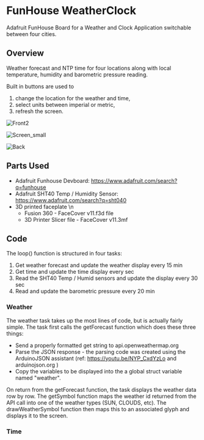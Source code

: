# FunHouse WeatherClock
Adafruit FunHouse Board for a Weather and Clock Application switchable between four cities.

## Overview
Weather forecast and NTP time for four locations along with local temperature, humidity and barometric pressure reading.

Built in buttons are used to 
1) change the location for the weather and time, 
2) select units between imperial or metric,
3) refresh the screen. 

![Front2](https://user-images.githubusercontent.com/31633408/174464779-ee85dcc4-2e8f-41f0-8518-15dc01a1880d.JPG)

![Screen_small](https://user-images.githubusercontent.com/31633408/174464920-fc87abf3-fdfa-4342-92e4-6fc905d1d3a2.JPG)

![Back](https://user-images.githubusercontent.com/31633408/174464943-9e43162b-49e0-4f00-92d4-61fe47b8f2e5.JPG)

## Parts Used
*  Adafruit Funhouse Devboard:  https://www.adafruit.com/search?q=funhouse
*  Adafruit SHT40 Temp / Humidity Sensor:  https://www.adafruit.com/search?q=sht040
*  3D printed faceplate \n
   -  Fusion 360 - FaceCover v11.f3d file
   -  3D Printer Slicer file - FaceCover v11.3mf 
  
## Code
The loop() function is structured in four tasks:
1)  Get weather forecast and update the weather display every 15 min
2)  Get time and update the time display every sec
3)  Read the SHT40 Temp / Humid sensors and update the display every 30 sec
4)  Read and update the barometric pressure every 20 min

### Weather  
The weather task takes up the most lines of code, but is actually fairly simple.  The task first calls the getForecast function which does these three things:
*  Send a properly formatted get string to api.openweathermap.org
*  Parse the JSON response - the parsing code was created using the ArduinoJSON assistant (ref:  https://youtu.be/NYP_CxdYzLo and arduinojson.org )
*  Copy the variables to be displayed into the a global struct variable named "weather".

On return from the getForecast function, the task displays the weather data row by row.  The getSymbol function maps the weather id returned from the API call into one of the weather types (SUN, CLOUDS, etc).  The drawWeatherSymbol function then maps this to an associated glyph and displays it to the screen.

### Time  


